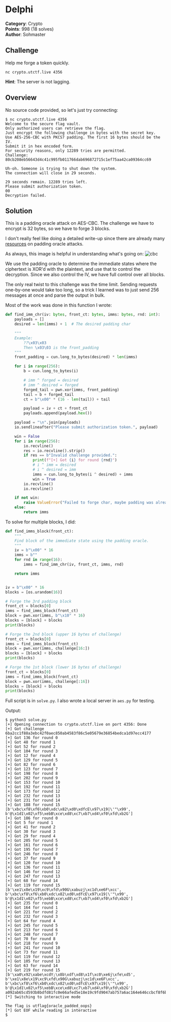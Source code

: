 # Delphi

**Category**: Crypto \
**Points**: 998 (18 solves) \
**Author**: Sohmaster

## Challenge

Help me forge a token quickly.

`nc crypto.utctf.live 4356`

**Hint**: The server is not lagging.

## Overview

No source code provided, so let's just try connecting:
```
$ nc crypto.utctf.live 4356
Welcome to the secure flag vault.
Only authorized users can retrieve the flag.
Just encrypt the following challenge in bytes with the secret key.
Use AES-256-CBC with PKCS7 padding. The first 16 bytes should be the IV.
Submit it in hex encoded form.
For security reasons, only 12289 tries are permitted.
Challenge: 80cb208eb56643d4c41c995fb011766dab696872715c1ef75aa42ca09364cc69

Uh-oh. Someone is trying to shut down the system.
The connection will close in 29 seconds.

29 seconds remain. 12289 tries left.
Please submit authorization token.
00
Decryption failed.
```

## Solution

This is a padding oracle attack on AES-CBC.
The challenge we have to encrypt is 32 bytes, so we have to forge 3 blocks.

I don't really feel like doing a detailed write-up since there are already many
[resources](https://robertheaton.com/2013/07/29/padding-oracle-attack/) on
padding oracle attacks.

As always, this image is helpful in understanding what's going on:
![cbc](https://upload.wikimedia.org/wikipedia/commons/thumb/2/2a/CBC_decryption.svg/1200px-CBC_decryption.svg.png)

We use the padding oracle to determine the immediate states where the
ciphertext is XOR'd with the plaintext, and use that to control the decryption.
Since we also control the IV, we have full control over all blocks.

The only real twist to this challenge was the time limit. Sending requests
one-by-one would take too long, so a trick I learned was to just send 256
messages at once and parse the output in bulk.

Most of the work was done in this function I wrote:
```python
def find_imm_chr(iv: bytes, front_ct: bytes, imms: bytes, rnd: int):
    payloads = []
    desired = len(imms) + 1  # The desired padding char

    """
    Example:
        ??\x03\x03
        Then \x03\03 is the front_padding
    """
    front_padding = cun.long_to_bytes(desired) * len(imms)

    for i in range(256):
        b = cun.long_to_bytes(i)

        # imm ^ forged = desired
        # imm ^ desired = forged
        forged_tail = pwn.xor(imms, front_padding)
        tail = b + forged_tail
        ct = b"\x00" * (16 - len(tail)) + tail

        payload = iv + ct + front_ct
        payloads.append(payload.hex())

    payload = "\n".join(payloads)
    io.sendlineafter("Please submit authorization token.", payload)

    win = False
    for i in range(256):
        io.recvline()
        res = io.recvline().strip()
        if res == b"Invalid challenge provided.":
            print(f"[+] Got {i} for round {rnd}")
            # i ^ imm = desired
            # i ^ desired = imm
            imms = cun.long_to_bytes(i ^ desired) + imms
            win = True
        io.recvline()
        io.recvline()

    if not win:
        raise ValueError("Failed to forge char, maybe padding was already there?")
    else:
        return imms
```

To solve for multiple blocks, I did:
```python
def find_imms_block(front_ct):
    """
    Find block of the immediate state using the padding oracle.
    """
    iv = b"\x00" * 16
    imms = b""
    for rnd in range(16):
        imms = find_imm_chr(iv, front_ct, imms, rnd)

    return imms


iv = b"\x00" * 16
blocks = [os.urandom(16)]

# Forge the 3rd padding block
front_ct = blocks[0]
imms = find_imms_block(front_ct)
block = pwn.xor(imms, b"\x10" * 16)
blocks = [block] + blocks
print(blocks)

# Forge the 2nd block (upper 16 bytes of challenge)
front_ct = blocks[0]
imms = find_imms_block(front_ct)
block = pwn.xor(imms, challenge[16:])
blocks = [block] + blocks
print(blocks)

# Forge the 1st block (lower 16 bytes of challenge)
front_ct = blocks[0]
imms = find_imms_block(front_ct)
block = pwn.xor(imms, challenge[:16])
blocks = [block] + blocks
print(blocks)
```

Full script is in `solve.py`. I also wrote a local server in `aes.py` for
testing.

Output:
```
$ python3 solve.py
[+] Opening connection to crypto.utctf.live on port 4356: Done
[+] Got challenge 6ba2cc1f88a3ebc42f0aec850ab4583f86c5e05679e36854bedca1d97ecc4177
[+] Got 136 for round 0
[+] Got 48 for round 1
[+] Got 52 for round 2
[+] Got 104 for round 3
[+] Got 12 for round 4
[+] Got 129 for round 5
[+] Got 82 for round 6
[+] Got 123 for round 7
[+] Got 198 for round 8
[+] Got 202 for round 9
[+] Got 153 for round 10
[+] Got 192 for round 11
[+] Got 173 for round 12
[+] Got 232 for round 13
[+] Got 231 for round 14
[+] Got 188 for round 15
[b'\xbc\xf8\xf6\xb0\xdc\x82\xd0\xdfcE\x97\x19|\'"\x99', b'@\x1d1\x02\xf5\xebB\xce\xd8\xc7\xb7\xd4\xf0\xfd\xb2G']
[+] Got 186 for round 0
[+] Got 5 for round 1
[+] Got 41 for round 2
[+] Got 30 for round 3
[+] Got 29 for round 4
[+] Got 205 for round 5
[+] Got 161 for round 6
[+] Got 195 for round 7
[+] Got 246 for round 8
[+] Got 37 for round 9
[+] Got 120 for round 10
[+] Got 136 for round 11
[+] Got 146 for round 12
[+] Got 247 for round 13
[+] Got 68 for round 14
[+] Got 119 for round 15
[b'\xe1\x8e\x19\xc9\xfd\x90G\xabuzj\xc1d\xe6F\xcc', b'\xbc\xf8\xf6\xb0\xdc\x82\xd0\xdfcE\x97\x19|\'"\x99', b'@\x1d1\x02\xf5\xebB\xce\xd8\xc7\xb7\xd4\xf0\xfd\xb2G']
[+] Got 235 for round 0
[+] Got 164 for round 1
[+] Got 221 for round 2
[+] Got 232 for round 3
[+] Got 64 for round 4
[+] Got 245 for round 5
[+] Got 213 for round 6
[+] Got 248 for round 7
[+] Got 70 for round 8
[+] Got 218 for round 9
[+] Got 241 for round 10
[+] Got 73 for round 11
[+] Got 119 for round 12
[+] Got 105 for round 13
[+] Got 63 for round 14
[+] Got 219 for round 15
[b'\xa0\x92\xabe\xcdY;\x8b\xdf\xd8\x1f\xc0\xe6j\xfe\xd5', b'\xe1\x8e\x19\xc9\xfd\x90G\xabuzj\xc1d\xe6F\xcc', b'\xbc\xf8\xf6\xb0\xdc\x82\xd0\xdfcE\x97\x19|\'"\x99', b'@\x1d1\x02\xf5\xebB\xce\xd8\xc7\xb7\xd4\xf0\xfd\xb2G']
a092ab65cd593b8bdfd81fc0e66afed5e18e19c9fd9047ab757a6ac164e646ccbcf8f6b0dc82d0df634597197c272299401d3102f5eb42ced8c7b7d4f0fdb247
[*] Switching to interactive mode

The flag is utflag{oracle_padded_oops}
[*] Got EOF while reading in interactive
$
```
